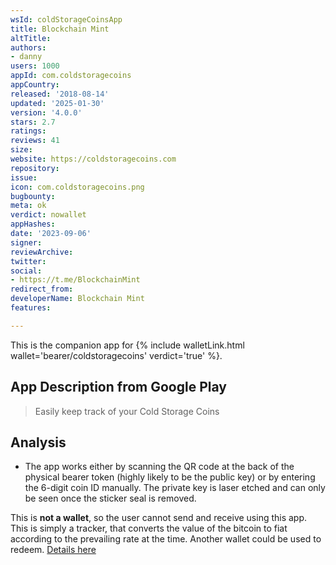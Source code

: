 ```yaml
---
wsId: coldStorageCoinsApp
title: Blockchain Mint
altTitle: 
authors:
- danny
users: 1000
appId: com.coldstoragecoins
appCountry: 
released: '2018-08-14'
updated: '2025-01-30'
version: '4.0.0'
stars: 2.7
ratings: 
reviews: 41
size: 
website: https://coldstoragecoins.com
repository: 
issue: 
icon: com.coldstoragecoins.png
bugbounty: 
meta: ok
verdict: nowallet
appHashes: 
date: '2023-09-06'
signer: 
reviewArchive: 
twitter: 
social:
- https://t.me/BlockchainMint
redirect_from: 
developerName: Blockchain Mint
features: 

---
```


This is the companion app for {% include walletLink.html wallet='bearer/coldstoragecoins' verdict='true' %}. 

## App Description from Google Play

> Easily keep track of your Cold Storage Coins

## Analysis 

- The app works either by scanning the QR code at the back of the physical bearer token (highly likely to be the public key) or by entering the 6-digit coin ID manually. The private key is laser etched and can only be seen once the sticker seal is removed.

This is **not a wallet**, so the user cannot send and receive using this app. This is simply a tracker, that converts the value of the bitcoin to fiat according to the prevailing rate at the time. Another wallet could be used to redeem. [Details here](https://blockchainmint.com/pages/redeem)


